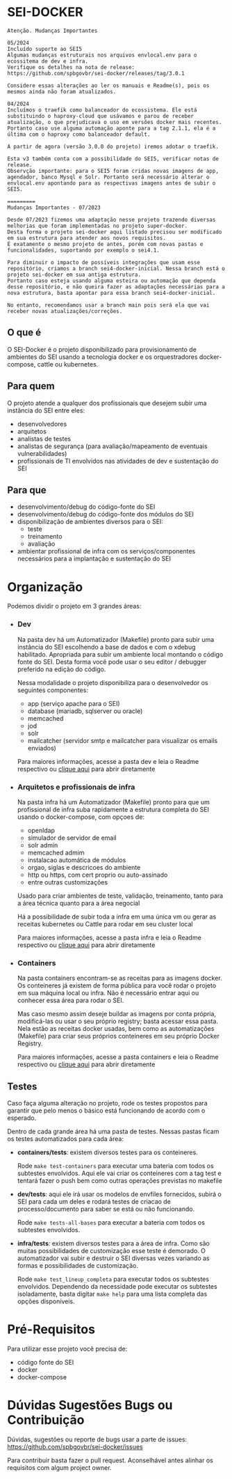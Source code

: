 # SEI-DOCKER

```
Atenção. Mudanças Importantes

05/2024
Incluído suporte ao SEI5
Algumas mudanças estruturais nos arquivos envlocal.env para o ecossitema de dev e infra.
Verifique os detalhes na nota de release:
https://github.com/spbgovbr/sei-docker/releases/tag/3.0.1

Considere essas alterações ao ler os manuais e Readme(s), pois os mesmos ainda não foram atualizados.

04/2024
Incluímos o traefik como balanceador do ecossistema. Ele está substituindo o haproxy-cloud que usávamos e parou de receber atualização, o que prejudicava o uso em versões docker mais recentes.
Portanto caso use alguma automação aponte para a tag 2.1.1, ela é a última com o haproxy como balanceador default.

A partir de agora (versão 3.0.0 do projeto) iremos adotar o traefik.

Esta v3 também conta com a possibilidade do SEI5, verificar notas de release.
Observção importante: para o SEI5 foram cridas novas imagens de app, agendador, banco Mysql e Solr. Portanto será necessário alterar o envlocal.env apontando para as respectivas imagens antes de subir o SEI5.

=========
Mudanças Importantes - 07/2023

Desde 07/2023 fizemos uma adaptação nesse projeto trazendo diversas melhorias que foram implementadas no projeto super-docker.
Desta forma o projeto sei-docker aqui listado precisou ser modificado em sua estrutura para atender aos novos requisitos.
É exatamente o mesmo projeto de antes, porém com novas pastas e funcionalidades, suportando por exemplo o sei4.1.

Para diminuir o impacto de possíveis integrações que usam esse repositório, criamos a branch sei4-docker-inicial. Nessa branch está o projeto sei-docker em sua antiga estrutura.
Portanto caso esteja usando alguma esteira ou automação que dependa desse repositório, e não queira fazer as adaptações necessárias para a nova estrutura, basta apontar para essa branch sei4-docker-inicial.

No entanto, recomendamos usar a branch main pois será ela que vai receber novas atualizações/correções.
```

## O que é

O SEI-Docker é o projeto disponibilizado para provisionamento de ambientes do SEI usando a tecnologia docker e os orquestradores docker-compose, cattle ou kubernetes.

## Para quem

O projeto atende a qualquer dos profissionais que desejem subir uma instância do SEI entre eles:
- desenvolvedores
- arquitetos
- analistas de testes
- analistas de segurança (para avaliação/mapeamento de eventuais vulnerabilidades)
- profissionais de TI envolvidos nas atividades de dev e sustentação do SEI

## Para que

- desenvolvimento/debug do código-fonte do SEI
- desenvolvimento/debug do código-fonte dos módulos do SEI
- disponibilização de ambientes diversos para o SEI:
	- teste
	- treinamento
	- avaliação
- ambientar profissional de infra com os serviços/componentes necessários para a implantação e sustentação do SEI

# Organização

Podemos dividir o projeto em 3 grandes áreas:

- ### Dev

	Na pasta dev há um Automatizador (Makefile) pronto para subir uma instância do SEI escolhendo a base de dados e com o xdebug habilitado. Apropriada para subir um ambiente local montando o código fonte do SEI. Desta forma você pode usar o seu editor / debugger preferido na edição do código.

	Nessa modalidade o projeto disponibiliza para o desenvolvedor os seguintes componentes:
	- app  (serviço apache para o SEI)
	- database (mariadb, sqlserver ou oracle)
	- memcached
	- jod
	- solr
	- mailcatcher (servidor smtp e mailcatcher para visualizar os emails enviados)

	Para maiores informações, acesse a pasta dev e leia o Readme respectivo ou [clique aqui](dev/README.md) para abrir diretamente

- ### Arquitetos e profissionais de infra

	Na pasta infra há um Automatizador (Makefile) pronto para que um profissional de infra suba rapidamente a estrutura completa do SEI usando o docker-compose, com opçoes de: 
	- openldap
	- simulador de servidor de email
	- solr admin
	- memcached admim
	- instalacao automática de módulos
	- orgao, siglas e descricoes do ambiente
	- http ou https, com cert proprio ou auto-assinado
	- entre outras customizações

	Usado para criar ambientes de teste, validação, treinamento, tanto para a área técnica quanto para a área negocial

	Há a possibilidade de subir toda a infra em uma única vm ou gerar as receitas kubernetes ou Cattle para rodar em seu cluster local

	Para maiores informações, acesse a pasta infra e leia o Readme respectivo ou [clique aqui](infra/README.md) para abrir diretamente

- ### Containers

	Na pasta containers encontram-se as receitas para as imagens docker. Os conteineres já existem de forma pública para você rodar o projeto em sua máquina local ou infra. Não é necessário entrar aqui ou conhecer essa área para rodar o SEI.

	Mas caso mesmo assim deseje buildar as imagens por conta própria, modificá-las ou usar o seu próprio registry; basta acessar essa pasta. Nela estão as receitas docker usadas, bem como as automatizações (Makefile) para criar seus próprios conteineres em seu próprio Docker Registry.

	Para maiores informações, acesse a pasta containers e leia o Readme respectivo ou [clique aqui](containers/README.md) para abrir diretamente

## Testes

Caso faça alguma alteração no projeto, rode os testes propostos para garantir que pelo menos o básico está funcionando de acordo com o esperado.

Dentro de cada grande área há uma pasta de testes.
Nessas pastas ficam os testes automatizados para cada área:

- **containers/tests**: existem diversos testes para os conteineres.

	Rode ``` make test-containers ``` para executar uma bateria com todos os subtestes envolvidos. Aqui ele vai criar os conteineres com a tag test e tentará fazer o push bem como outras operações previstas no makefile

- **dev/tests**: aqui ele irá usar os modelos de envfiles fornecidos, subirá o SEI para cada um deles e rodará testes de criacao de processo/documento para saber se está ou não funcionando.

	Rode ``` make tests-all-bases ``` para executar a bateria com todos os subtestes envolvidos.

- **infra/tests**: existem diversos testes para a área de infra. Como são muitas possibilidades de customização esse teste é demorado. O automatizador vai subir e destruir o SEI diversas vezes variando as formas e possibilidades de customização.

	Rode ``` make test_lineup_completa ``` para executar todos os subtestes envolvidos. Dependendo da necessidade pode executar os subtestes isoladamente, basta digitar ``` make help ``` para uma lista completa das opções disponíveis.



# Pré-Requisitos

Para utilizar esse projeto você precisa de:
- código fonte do SEI
- docker
- docker-compose



# Dúvidas Sugestões Bugs ou Contribuição

Dúvidas, sugestões ou reporte de bugs usar a parte de issues: https://github.com/spbgovbr/sei-docker/issues

Para contribuir basta fazer o pull request. Aconselhável antes alinhar os requisitos com algum project owner.

